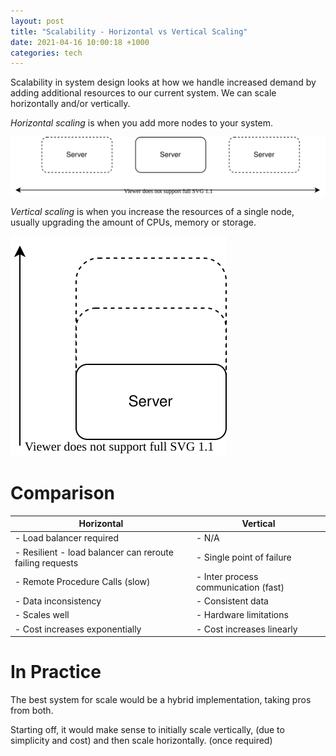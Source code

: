 ```yaml
---
layout: post
title: "Scalability - Horizontal vs Vertical Scaling"
date: 2021-04-16 10:00:18 +1000
categories: tech
---
```


Scalability in system design looks at how we handle increased demand by adding additional resources to our current system. We can scale horizontally and/or vertically.

_Horizontal scaling_ is when you add more nodes to your system.

![horizontal scaling diagram](/images/hoz_scaling.svg)

_Vertical scaling_ is when you increase the resources of a single node, usually upgrading the amount of CPUs, memory or storage.

![vertical scaling diagram](/images/vert_scaling.svg)

# Comparison

| Horizontal                                               | Vertical                             |
| -------------------------------------------------------- | ------------------------------------ |
| - Load balancer required                                 | - N/A                                |
| - Resilient - load balancer can reroute failing requests | - Single point of failure            |
| - Remote Procedure Calls (slow)                          | - Inter process communication (fast) |
| - Data inconsistency                                     | - Consistent data                    |
| - Scales well                                            | - Hardware limitations               |
| - Cost increases exponentially                           | - Cost increases linearly            |

# In Practice

The best system for scale would be a hybrid implementation, taking pros from both.

Starting off, it would make sense to initially scale vertically, (due to simplicity and cost) and then scale horizontally. (once required)
